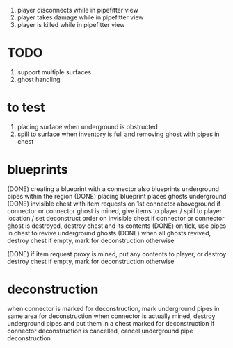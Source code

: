 1. player disconnects while in pipefitter view
2. player takes damage while in pipefitter view
3. player is killed while in pipefitter view

# TODO

1. support multiple surfaces
2. ghost handling

# to test

1. placing surface when underground is obstructed
2. spill to surface when inventory is full and removing ghost with pipes in chest

# blueprints

(DONE) creating a blueprint with a connector also blueprints underground pipes within the region
(DONE) placing blueprint places ghosts underground
(DONE) invisible chest with item requests on 1st connector aboveground
if connector or connector ghost is mined, give items to player / spill to player location / set deconstruct order on invisible chest
if connector or connector ghost is destroyed, destroy chest and its contents
(DONE) on tick, use pipes in chest to revive underground ghosts
(DONE) when all ghosts revived, destroy chest if empty, mark for deconstruction otherwise

(DONE) if item request proxy is mined, put any contents to player, or destroy destroy chest if empty, mark for deconstruction otherwise

# deconstruction

when connector is marked for deconstruction, mark underground pipes in same area for deconstruction
when connector is actually mined, destroy underground pipes and put them in a chest marked for deconstruction
if connector deconstruction is cancelled, cancel underground pipe deconstruction